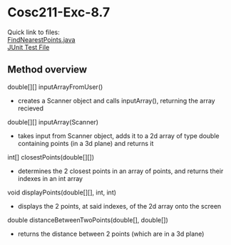 # Cosc211-Exc-8.7
Quick link to files:
<br>
[FindNearestPoints.java]()
<br>
[JUnit Test File]()
## Method overview
double[][] inputArrayFromUser()
- creates a Scanner object and calls inputArray(), returning the array recieved

double[][] inputArray(Scanner)
- takes input from Scanner object, adds it to a 2d array of type double containing points (in a 3d plane) and returns it

int[] closestPoints(double[][])
- determines the 2 closest points in an array of points, and returns their indexes in an int array

void displayPoints(double[][], int, int)
- displays the 2 points, at said indexes, of the 2d array onto the screen

double distanceBetweenTwoPoints(double[], double[])
- returns the distance between 2 points (which are in a 3d plane)
